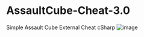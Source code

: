 # AssaultCube-Cheat-3.0
Simple Assault Cube External Cheat cSharp
![image](https://user-images.githubusercontent.com/93625561/154833438-fa93c709-6c8d-4880-9201-3061f470e011.png)

